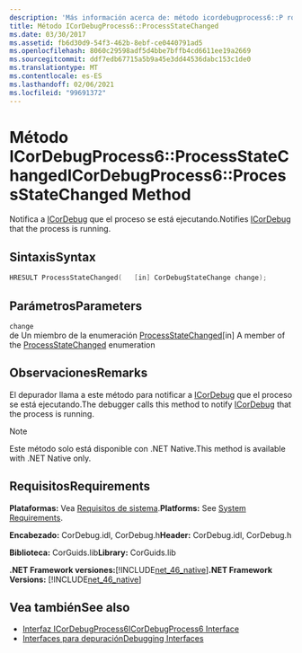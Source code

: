 ```yaml
---
description: 'Más información acerca de: método icordebugprocess6::P rocessStateChanged (método)'
title: Método ICorDebugProcess6::ProcessStateChanged
ms.date: 03/30/2017
ms.assetid: fb6d30d9-54f3-462b-8ebf-ce0440791ad5
ms.openlocfilehash: 8060c29598adf5d4bbe7bffb4cd6611ee19a2669
ms.sourcegitcommit: ddf7edb67715a5b9a45e3dd44536dabc153c1de0
ms.translationtype: MT
ms.contentlocale: es-ES
ms.lasthandoff: 02/06/2021
ms.locfileid: "99691372"
---
```

# <a name="icordebugprocess6processstatechanged-method"></a><span data-ttu-id="4c1e8-103">Método ICorDebugProcess6::ProcessStateChanged</span><span class="sxs-lookup"><span data-stu-id="4c1e8-103">ICorDebugProcess6::ProcessStateChanged Method</span></span>

<span data-ttu-id="4c1e8-104">Notifica a [ICorDebug](icordebug-interface.md) que el proceso se está ejecutando.</span><span class="sxs-lookup"><span data-stu-id="4c1e8-104">Notifies [ICorDebug](icordebug-interface.md) that the process is running.</span></span>  
  
## <a name="syntax"></a><span data-ttu-id="4c1e8-105">Sintaxis</span><span class="sxs-lookup"><span data-stu-id="4c1e8-105">Syntax</span></span>  
  
```cpp  
HRESULT ProcessStateChanged(   [in] CorDebugStateChange change);  
```  
  
## <a name="parameters"></a><span data-ttu-id="4c1e8-106">Parámetros</span><span class="sxs-lookup"><span data-stu-id="4c1e8-106">Parameters</span></span>  

 `change`  
 <span data-ttu-id="4c1e8-107">de Un miembro de la enumeración [ProcessStateChanged](icordebugprocess6-processstatechanged-method.md)</span><span class="sxs-lookup"><span data-stu-id="4c1e8-107">[in] A member of the [ProcessStateChanged](icordebugprocess6-processstatechanged-method.md) enumeration</span></span>  
  
## <a name="remarks"></a><span data-ttu-id="4c1e8-108">Observaciones</span><span class="sxs-lookup"><span data-stu-id="4c1e8-108">Remarks</span></span>  

 <span data-ttu-id="4c1e8-109">El depurador llama a este método para notificar a [ICorDebug](icordebug-interface.md) que el proceso se está ejecutando.</span><span class="sxs-lookup"><span data-stu-id="4c1e8-109">The debugger calls this method to notify [ICorDebug](icordebug-interface.md) that the process is running.</span></span>  
  
> [!NOTE]
> <span data-ttu-id="4c1e8-110">Este método solo está disponible con .NET Native.</span><span class="sxs-lookup"><span data-stu-id="4c1e8-110">This method is available with .NET Native only.</span></span>  
  
## <a name="requirements"></a><span data-ttu-id="4c1e8-111">Requisitos</span><span class="sxs-lookup"><span data-stu-id="4c1e8-111">Requirements</span></span>  

 <span data-ttu-id="4c1e8-112">**Plataformas:** Vea [Requisitos de sistema](../../get-started/system-requirements.md).</span><span class="sxs-lookup"><span data-stu-id="4c1e8-112">**Platforms:** See [System Requirements](../../get-started/system-requirements.md).</span></span>  
  
 <span data-ttu-id="4c1e8-113">**Encabezado:** CorDebug.idl, CorDebug.h</span><span class="sxs-lookup"><span data-stu-id="4c1e8-113">**Header:** CorDebug.idl, CorDebug.h</span></span>  
  
 <span data-ttu-id="4c1e8-114">**Biblioteca:** CorGuids.lib</span><span class="sxs-lookup"><span data-stu-id="4c1e8-114">**Library:** CorGuids.lib</span></span>  
  
 <span data-ttu-id="4c1e8-115">**.NET Framework versiones:**[!INCLUDE[net_46_native](../../../../includes/net-46-native-md.md)]</span><span class="sxs-lookup"><span data-stu-id="4c1e8-115">**.NET Framework Versions:** [!INCLUDE[net_46_native](../../../../includes/net-46-native-md.md)]</span></span>  
  
## <a name="see-also"></a><span data-ttu-id="4c1e8-116">Vea también</span><span class="sxs-lookup"><span data-stu-id="4c1e8-116">See also</span></span>

- [<span data-ttu-id="4c1e8-117">Interfaz ICorDebugProcess6</span><span class="sxs-lookup"><span data-stu-id="4c1e8-117">ICorDebugProcess6 Interface</span></span>](icordebugprocess6-interface.md)
- [<span data-ttu-id="4c1e8-118">Interfaces para depuración</span><span class="sxs-lookup"><span data-stu-id="4c1e8-118">Debugging Interfaces</span></span>](debugging-interfaces.md)

